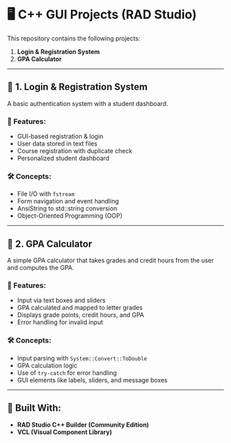 # 🖥️ C++ GUI Projects (RAD Studio)

This repository contains the following projects:

1. **Login & Registration System**
2. **GPA Calculator**

---

## 📌 1. Login & Registration System

A basic authentication system with a student dashboard.

### 🔹 Features:
- GUI-based registration & login
- User data stored in text files
- Course registration with duplicate check
- Personalized student dashboard

### 🛠️ Concepts:
- File I/O with `fstream`
- Form navigation and event handling
- AnsiString to std::string conversion
- Object-Oriented Programming (OOP)

---

## 📌 2. GPA Calculator

A simple GPA calculator that takes grades and credit hours from the user and computes the GPA.

### 🔹 Features:
- Input via text boxes and sliders
- GPA calculated and mapped to letter grades
- Displays grade points, credit hours, and GPA
- Error handling for invalid input

### 🛠️ Concepts:
- Input parsing with `System::Convert::ToDouble`
- GPA calculation logic
- Use of `try-catch` for error handling
- GUI elements like labels, sliders, and message boxes

---

## 🧰 Built With:
- **RAD Studio C++ Builder (Community Edition)**
- **VCL (Visual Component Library)**

